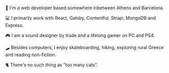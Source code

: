 

👋 I'm a web developer based somewhere inbetween Athens and Barcelona.

💻 I primarily work with React, Gatsby, Contentful, Strapi, MongoDB and Express.

🎮 I am a sound designer by trade and a lifelong gamer on PC and PS4.

🛹 Besides computers, I enjoy skateboarding, hiking, exploring rural Greece and reading non-fiction.

🐈 There's no such thing as "too many cats".
